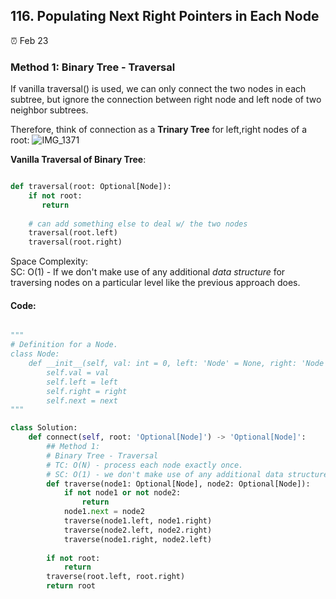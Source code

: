 ## 116. Populating Next Right Pointers in Each Node

:alarm_clock: Feb 23

### Method 1: Binary Tree - Traversal

If vanilla traversal() is used, we can only connect the two nodes in each subtree, but ignore the connection between right node 
and left node of two neighbor subtrees.

Therefore, think of connection as a **Trinary Tree** for left,right nodes of a root:
![IMG_1371](https://user-images.githubusercontent.com/51430523/221001244-612890b3-80aa-4614-9251-4c3fa0574d2c.jpg)

**Vanilla Traversal of Binary Tree**:
```python

def traversal(root: Optional[Node]):
    if not root:
       return
    
    # can add something else to deal w/ the two nodes
    traversal(root.left)
    traversal(root.right)

```

Space Complexity:\
SC: O(1) - If we don't make use of any additional *data structure* for traversing nodes on a particular level like the previous approach does.

#### Code:
```python

"""
# Definition for a Node.
class Node:
    def __init__(self, val: int = 0, left: 'Node' = None, right: 'Node' = None, next: 'Node' = None):
        self.val = val
        self.left = left
        self.right = right
        self.next = next
"""

class Solution:
    def connect(self, root: 'Optional[Node]') -> 'Optional[Node]':
        ## Method 1:
        # Binary Tree - Traversal
        # TC: O(N) - process each node exactly once. 
        # SC: O(1) - we don't make use of any additional data structure for traversing nodes on a particular level like the previous approach does.
        def traverse(node1: Optional[Node], node2: Optional[Node]):
            if not node1 or not node2:
                return
            node1.next = node2
            traverse(node1.left, node1.right)
            traverse(node2.left, node2.right)
            traverse(node1.right, node2.left)
        
        if not root:
            return
        traverse(root.left, root.right)
        return root

```
